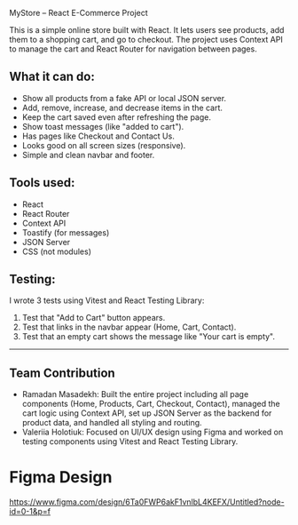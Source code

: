 MyStore – React E-Commerce Project

This is a simple online store built with React. It lets users see products, add them to a shopping cart, and go to checkout. The project uses Context API to manage the cart and React Router for navigation between pages.

## What it can do:

- Show all products from a fake API or local JSON server.
- Add, remove, increase, and decrease items in the cart.
- Keep the cart saved even after refreshing the page.
- Show toast messages (like "added to cart").
- Has pages like Checkout and Contact Us.
- Looks good on all screen sizes (responsive).
- Simple and clean navbar and footer.

## Tools used:

- React
- React Router
- Context API
- Toastify (for messages)
- JSON Server
- CSS (not modules)

## Testing:

I wrote 3 tests using Vitest and React Testing Library:

1. Test that "Add to Cart" button appears.
2. Test that links in the navbar appear (Home, Cart, Contact).
3. Test that an empty cart shows the message like "Your cart is empty".

---

## Team Contribution

- Ramadan Masadekh: Built the entire project including all page components (Home, Products, Cart, Checkout, Contact), managed the cart logic using Context API, set up JSON Server as the backend for product data, and handled all styling and routing.
- Valeriia Holotiuk: Focused on UI/UX design using Figma and worked on testing components using Vitest and React Testing Library.

# Figma Design

https://www.figma.com/design/6Ta0FWP6akF1vnlbL4KEFX/Untitled?node-id=0-1&p=f
